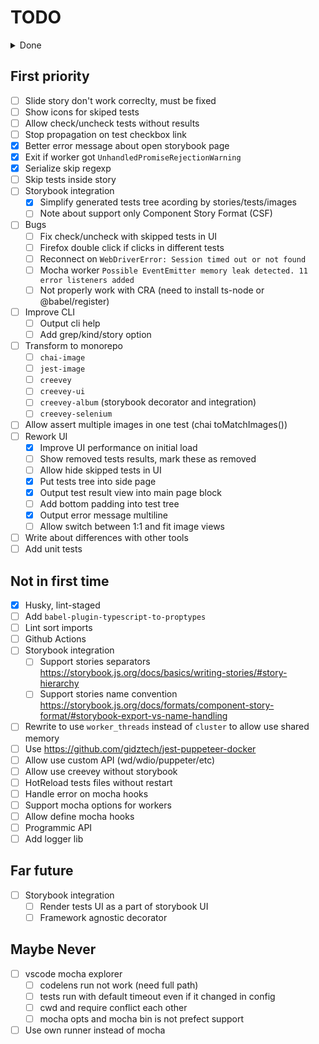 # TODO

<details>
<summary>Done</summary>

- [x] Test types
- [x] Add binary
- [x] Subscribe on workers ready
- [x] Parallel (need prebuild? worker-farm?)
  - [x] Custom server runner
  - [x] Patch mocha runner with cluster
- [x] Allow customize hooks to non-storybook env
- [x] Defined default config + deep merge
- [x] Build correct `d.ts` files. For now, you should remove require types from `lib/creevey.js` after build.
- [x] Pass `config` to server initialization (use process.cwd())
- [x] Single fork for single browser thread
- [x] Mocha workers for server
- [x] Add test parser
- [x] Selenium keep alive
- [x] Allow start/stop tests
- [x] reconnect to selenium (sending keep-alive)
- [x] subscribe websocket api (status commands)
- [x] websocket api types
- [x] Generate static page in report dir
- [x] Save/Load results in/from report dir (js/json)
- [x] Save images report in multiple runs
- [x] Not graceful exit master process on error in workers
- [x] Add worker timeout and restart it
- [x] ~~Ignore elements from screenshot~~
- [x] Custom mocha reporter for worker
- [x] Allow to use Teamcity reporter
- [x] Add worker ready event
- [x] Support load test files from glob patterns
- [x] Better handle websocket messages
- [x] Allow define sets (test files, address, browsers)
  - [x] Filter tests by path in parser
  - [x] Merge common config with browser config
- [x] Web interface
  - [x] webpack build
  - [x] usage react-ui
  - [x] output tests tree
  - [x] allow start/stop
  - [x] comm with API by test id
  - [x] approve images
  - [x] Offile mode, load report data
  - [x] Output test error message
  - [x] output reported images
  - [x] better images view like github does
    - [x] SlideView
    - [x] BlendView
  - [x] switch images by hotkeys
  - [x] output test status (pending)
  - [x] update/recalc suite status
  - [x] use classnames (emotion)
  - [x] ApprovedRetry
  - [x] Fix incorrect output new images
  - [x] output skipped tests
  - [x] Output test error message
  - [x] Fit large images inside TestResultView
  - [x] Allow view fullscale images
  - [x] Invert expect/actual color
  - [x] Better output test error message
- [x] Test grep regexp dont work with parenthesis
- [x] Don't respect skip flag from report json
- [x] Browser resolution option
- [x] Fix TeamCity reporter `<unknown test name>`
- [x] Output images for Teamcity reporter
- [x] Setup viewport size
- [x] Color output in console
- [x] Server state sync
- [x] Config npmignore files
- [x] Status runner
- [x] Add Storybook for web ui components
- [x] Restart selenium driver on timeout
- [x] Export decorator from creevey
- [x] Improve ts support for creevey (like webpack does)
  - [x] Don't work with ts-node + esnext modules
- [x] Define simple version for browsers
- [x] Simplify types re-export for lib usage
- [x] Calc correct viewport size
- [x] Fix skip/unskip tests between run without delete report dir
- [x] Allow clean approved images
- [x] Generate runtime tests based on stories
- [x] Reload IE page on start (don't handle storybook hotreload)
- [x] Allow leave reason comment for skiped tests
- [x] Update args readme (config, parser, ...)
- [x] Add cli arguments
  - [x] config
  - [x] parser
  - [x] ui
  - [x] reporter
  - [x] update
  - [x] ~~init~~
  - [x] port
- [x] Storybook integration
  - [x] Update to Storybook@5.x
  - [x] Reset mouse position
  - [x] Support sotrybook 3.x-5.x
- [x] Allow Composite images

  </details>

## First priority

- [ ] Slide story don't work correclty, must be fixed
- [ ] Show icons for skiped tests
- [ ] Allow check/uncheck tests without results
- [ ] Stop propagation on test checkbox link
- [x] Better error message about open storybook page
- [x] Exit if worker got `UnhandledPromiseRejectionWarning`
- [x] Serialize skip regexp
- [ ] Skip tests inside story
- [ ] Storybook integration
  - [x] Simplify generated tests tree acording by stories/tests/images
  - [ ] Note about support only Component Story Format (CSF)
- [ ] Bugs
  - [ ] Fix check/uncheck with skipped tests in UI
  - [ ] Firefox double click if clicks in different tests
  - [ ] Reconnect on `WebDriverError: Session timed out or not found`
  - [ ] Mocha worker `Possible EventEmitter memory leak detected. 11 error listeners added`
  - [ ] Not properly work with CRA (need to install ts-node or @babel/register)
- [ ] Improve CLI
  - [ ] Output cli help
  - [ ] Add grep/kind/story option
- [ ] Transform to monorepo
  - [ ] `chai-image`
  - [ ] `jest-image`
  - [ ] `creevey`
  - [ ] `creevey-ui`
  - [ ] `creevey-album` (storybook decorator and integration)
  - [ ] `creevey-selenium`
- [ ] Allow assert multiple images in one test (chai toMatchImages())
- [ ] Rework UI
  - [x] Improve UI performance on initial load
  - [ ] Show removed tests results, mark these as removed
  - [ ] Allow hide skipped tests in UI
  - [x] Put tests tree into side page
  - [x] Output test result view into main page block
  - [ ] Add bottom padding into test tree
  - [x] Output error message multiline
  - [ ] Allow switch between 1:1 and fit image views
- [ ] Write about differences with other tools
- [ ] Add unit tests

## Not in first time

- [x] Husky, lint-staged
- [ ] Add `babel-plugin-typescript-to-proptypes`
- [ ] Lint sort imports
- [ ] Github Actions
- [ ] Storybook integration
  - [ ] Support stories separators https://storybook.js.org/docs/basics/writing-stories/#story-hierarchy
  - [ ] Support stories name convention https://storybook.js.org/docs/formats/component-story-format/#storybook-export-vs-name-handling
- [ ] Rewrite to use `worker_threads` instead of `cluster` to allow use shared memory
- [ ] Use https://github.com/gidztech/jest-puppeteer-docker
- [ ] Allow use custom API (wd/wdio/puppeter/etc)
- [ ] Allow use creevey without storybook
- [ ] HotReload tests files without restart
- [ ] Handle error on mocha hooks
- [ ] Support mocha options for workers
- [ ] Allow define mocha hooks
- [ ] Programmic API
- [ ] Add logger lib

## Far future

- [ ] Storybook integration
  - [ ] Render tests UI as a part of storybook UI
  - [ ] Framework agnostic decorator

## Maybe Never

- [ ] vscode mocha explorer
  - [ ] codelens run not work (need full path)
  - [ ] tests run with default timeout even if it changed in config
  - [ ] cwd and require conflict each other
  - [ ] mocha opts and mocha bin is not prefect support
- [ ] Use own runner instead of mocha

